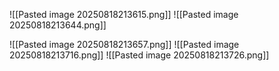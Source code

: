 ![[Pasted image 20250818213615.png]]
![[Pasted image 20250818213644.png]]

![[Pasted image 20250818213657.png]]
![[Pasted image 20250818213716.png]]
![[Pasted image 20250818213726.png]]